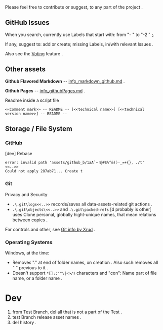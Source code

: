
Please feel free to contribute or suggest, to any part of the project .

## GitHub Issues

When you search, currently use Labels that start with: from "- " to "-2 " ;.

If any, suggest to: add or create; missing Labels, in/with relevant Issues .

<!-- [dev GitHub\Issues, public . on create, multi-relation Labels selection (for example: "potential bug" + "controls" + "project_1" + "tag_merge_1", or "internal performance" + "controls" + "project_1")] -->

Also see the [Voting](https://github.com/irvnriir/b/issues?q=is%3Aissue+is%3Aopen+sort%3Areactions-%2B1-desc+) feature .


## Other assets

**Github Flavored Markdown** -- [info_markdown_github.md](assets/github_b/info_markdown_github.md) .

**Github Pages** -- [info_githubPages.md](assets/github_b/info_githubPages.md) .

Readme inside a script file
```
<<Comment mark>> -- README -- [<<technical name>>] [<<technical version name>>] -- README --
```


## Storage / File System

### GitHub

[dev] Rebase
```
error: invalid path 'assets/github_b/1aA`~!@#$%^&()-_=+{}, ./t'
<<..>>
Could not apply 287ab71... Create t
```


### Git

Privacy and Security
* `.\.git\logs<<..>>` records/saves all data-assets-related git actions .
* `.\.git\objects\<<..>>` and `.\.git\packed-refs` [d probably is other] uses Clone personal, globally hight-unique names, that mean relations between copies .

For controls and other, see [Git info by Xrud](system//info_git.md) .


### Operating Systems

Windows, at the time:
* Removes "." at end of folder names, on creation . Also such removes all " " previous to it .
* Doesn't support `*[];:'"\|<>/?` characters and "con": Name part of file name, or a folder name .


# Dev

1. from Test Branch, del all that is not a part of the Test .
2. test Branch release asset names .
3. del history .
